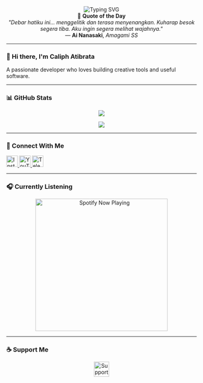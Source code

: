 <div align="center">

<img src="https://readme-typing-svg.herokuapp.com?font=Ubuntu&center=true&pause=1000&width=435&lines=Welcome+to+my+profile!;Thank+you+for+visit+my+profile!" alt="Typing SVG" />

<!-- QUOTE START -->
<div align="center">
  📜 <strong>Quote of the Day</strong><br>
  <em>"Debar hatiku ini... menggelitik dan terasa menyenangkan.
Kuharap besok segera tiba. Aku ingin segera melihat wajahnya."</em><br>
  — <strong>Ai Nanasaki</strong>, <em>Amagami SS</em>
</div>
<!-- QUOTE END -->

</div>

---

### 👋 Hi there, I'm **Caliph Atibrata**
A passionate developer who loves building creative tools and useful software.

---

### 📊 GitHub Stats

<p align="center">
  <img src="https://github-readme-stats.vercel.app/api?username=cabrata&bg_color=30,e96443,904e95&title_color=fff&text_color=fff&count_private=true&include_all_commits=true&icon_color=fff&hide_border=false&show_icons=true" />
</p>

<p align="center">
  <img src="https://github-readme-stats.vercel.app/api/top-langs?username=cabrata&bg_color=30,e96443,904e95&title_color=fff&text_color=fff&hide_border=true&layout=compact&langs_count=10" />
</p>

---

### 🔗 Connect With Me

<p align="left">
  <a href="https://instagram.com/caliph.dev" target="_blank">
    <img src="https://img.shields.io/badge/Instagram-%23E4405F.svg?style=for-the-badge&logo=Instagram&logoColor=white" height="30" alt="Instagram" />
  </a>
  <a href="https://youtube.com/@caliphdev" target="_blank">
    <img src="https://img.shields.io/badge/YouTube-%23FF0000.svg?style=for-the-badge&logo=YouTube&logoColor=white" height="30" alt="YouTube" />
  </a>
  <a href="https://t.me/caliphdev" target="_blank">
    <img src="https://img.shields.io/badge/Telegram-2CA5E0?style=for-the-badge&logo=telegram&logoColor=white" height="30" alt="Telegram" />
  </a>
</p>

---

### 🎧 Currently Listening

<p align="center">
  <a href="https://open.spotify.com/playlist/37i9dQZF1DX7i7SKKuAK4o?si=KwEgMrM7SbyqwuLH4ZgJdw&utm_source=copy-link" target="_blank">
    <img src="https://spotify-github-profile.kittinanx.com/api/view?uid=31kvoo3nwd5sdwgec5h3ljpxigrq&cover_image=true&theme=natemoo-re&show_offline=false&background_color=121212&interchange=false&bar_color=53b14f&bar_color_cover=false" alt="Spotify Now Playing" width="350"/>
  </a>
</p>

---

### ☕ Support Me

<p align="center">
  <a href="https://paypal.me/caliphdev" target="_blank">
    <img src="https://img.shields.io/badge/PayPal-00457C?style=for-the-badge&logo=paypal&logoColor=white" height="40" style="border:0;" alt="Support me on Trakteer">
  </a>
</p>
